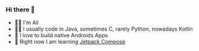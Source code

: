 ### Hi there 👋

- 🙋‍♂️ I'm Ali
- 🧑‍💻 I usually code in Java, sometimes C, rarely Python, nowadays Kotlin
- 🔨 I love to build native Androids Apps
- 🌱 Right now I am learning [Jetpack Compose](https://developer.android.com/jetpack/compose "Jetpack Compose")

<!--
**a93a/a93a** is a ✨ _special_ ✨ repository because its `README.md` (this file) appears on your GitHub profile.

Here are some ideas to get you started:

- 🔭 I’m currently working on ...
- 🌱 I’m currently learning ...
- 👯 I’m looking to collaborate on ...
- 🤔 I’m looking for help with ...
- 💬 Ask me about ...
- 📫 How to reach me: ...
- 😄 Pronouns: ...
- ⚡ Fun fact: ...
-->
